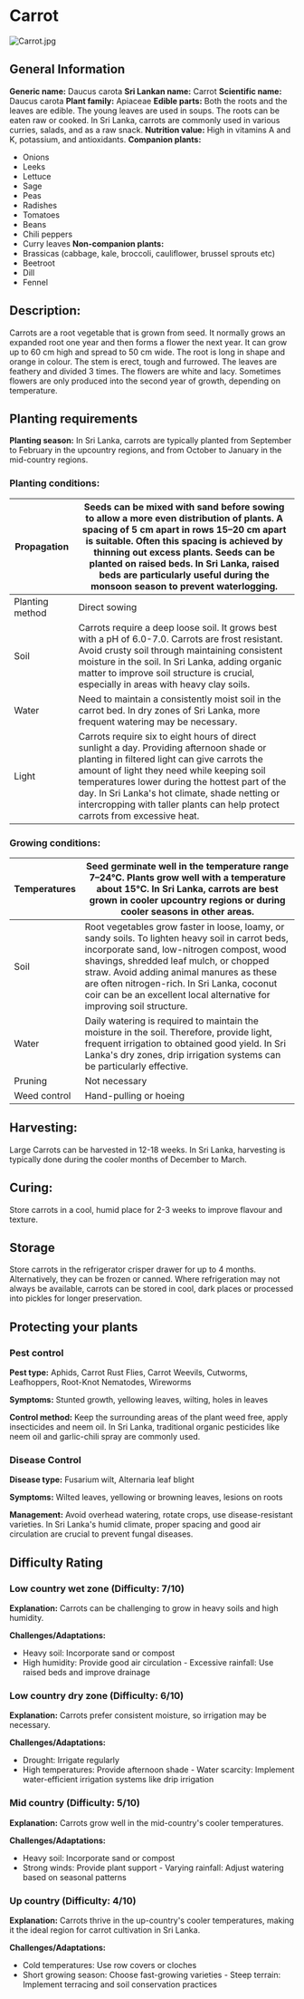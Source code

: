# Carrot
![Carrot.jpg](../../assets/images/Carrot.jpg "By Evan-Amos - Own work, Public Domain, https://commons.wikimedia.org/w/index.php?curid=80678492")

## General Information
**Generic name:** Daucus carota
**Sri Lankan name:** Carrot
**Scientific name:** Daucus carota
**Plant family:** Apiaceae
**Edible parts:** Both the roots and the leaves are edible. The young leaves are used in soups. The roots can be eaten raw or cooked. <update>In Sri Lanka, carrots are commonly used in various curries, salads, and as a raw snack.</update>
**Nutrition value:** <update> High in vitamins A and K, potassium, and antioxidants.</update>
**Companion plants:**
- Onions
- Leeks
- Lettuce
- Sage
- Peas
- Radishes
- Tomatoes
- Beans
- <update>Chili peppers
- Curry leaves</update>
**Non-companion plants:**
- Brassicas (cabbage, kale, broccoli, cauliflower, brussel sprouts etc)
- Beetroot
- Dill
- Fennel

## Description:
Carrots are a root vegetable that is grown from seed. It normally grows an expanded root one year and then forms a flower the next year. It can grow up to 60 cm high and spread to 50 cm wide. The root is long in shape and orange in colour. The stem is erect, tough and furrowed. The leaves are feathery and divided 3 times. The flowers are white and lacy. Sometimes flowers are only produced into the second year of growth, depending on temperature.

## Planting requirements
**Planting season:** <update>In Sri Lanka, carrots are typically planted from September to February in the upcountry regions, and from October to January in the mid-country regions.</update>

### Planting conditions:
| **Propagation** | Seeds can be mixed with sand before sowing to allow a more even distribution of plants. A spacing of 5 cm apart in rows 15–20 cm apart is suitable. Often this spacing is achieved by thinning out excess plants. Seeds can be planted on raised beds. In Sri Lanka, raised beds are particularly useful during the monsoon season to prevent waterlogging.|
|----|----|
| Planting method | Direct sowing|
| Soil | Carrots require a deep loose soil. It grows best with a pH of 6.0-7.0. Carrots are frost resistant. Avoid crusty soil through maintaining consistent moisture in the soil. In Sri Lanka, adding organic matter to improve soil structure is crucial, especially in areas with heavy clay soils.|
| Water | Need to maintain a consistently moist soil in the carrot bed. In dry zones of Sri Lanka, more frequent watering may be necessary.|
| Light | Carrots require six to eight hours of direct sunlight a day. Providing afternoon shade or planting in filtered light can give carrots the amount of light they need while keeping soil temperatures lower during the hottest part of the day. <update>In Sri Lanka's hot climate, shade netting or intercropping with taller plants can help protect carrots from excessive heat.</update>

### Growing conditions:

| **Temperatures** | Seed germinate well in the temperature range 7–24°C. Plants grow well with a temperature about 15°C. <update>In Sri Lanka, carrots are best grown in cooler upcountry regions or during cooler seasons in other areas.</update>|
|----|----|
| Soil | Root vegetables grow faster in loose, loamy, or sandy soils. To lighten heavy soil in carrot beds, incorporate sand, low-nitrogen compost, wood shavings, shredded leaf mulch, or chopped straw. Avoid adding animal manures as these are often nitrogen-rich. <update>In Sri Lanka, coconut coir can be an excellent local alternative for improving soil structure.</update>|
| Water | Daily watering is required to maintain the moisture in the soil. Therefore, provide light, frequent irrigation to obtained good yield. <update>In Sri Lanka's dry zones, drip irrigation systems can be particularly effective.</update>|
| Pruning | Not necessary|
| Weed control | Hand-pulling or hoeing

## Harvesting:
Large Carrots can be harvested in 12-18 weeks. <update>In Sri Lanka, harvesting is typically done during the cooler months of December to March.</update>

## Curing:
<update>Store carrots in a cool, humid place for 2-3 weeks to improve flavour and texture.</update>

## Storage
<update>Store carrots in the refrigerator crisper drawer for up to 4 months. Alternatively, they can be frozen or canned. Where refrigeration may not always be available, carrots can be stored in cool, dark places or processed into pickles for longer preservation.</update>

## Protecting your plants
### Pest control
**Pest type:** Aphids, Carrot Rust Flies, Carrot Weevils, Cutworms, Leafhoppers, Root-Knot Nematodes, Wireworms

**Symptoms:** Stunted growth, yellowing leaves, wilting, holes in leaves

**Control method:** Keep the surrounding areas of the plant weed free, apply insecticides and neem oil. <update>In Sri Lanka, traditional organic pesticides like neem oil and garlic-chili spray are commonly used.</update>

### Disease Control
**Disease type:** Fusarium wilt, Alternaria leaf blight

**Symptoms:** Wilted leaves, yellowing or browning leaves, lesions on roots

**Management:** Avoid overhead watering, rotate crops, use disease-resistant varieties. <update>In Sri Lanka's humid climate, proper spacing and good air circulation are crucial to prevent fungal diseases.</update>

## Difficulty Rating
### Low country wet zone (Difficulty: 7/10)
**Explanation:** Carrots can be challenging to grow in heavy soils and high humidity.

**Challenges/Adaptations:**
- Heavy soil: Incorporate sand or compost
- High humidity: Provide good air circulation
<update>- Excessive rainfall: Use raised beds and improve drainage</update>

### Low country dry zone (Difficulty: 6/10)
**Explanation:** Carrots prefer consistent moisture, so irrigation may be necessary.

**Challenges/Adaptations:**
- Drought: Irrigate regularly
- High temperatures: Provide afternoon shade
<update>- Water scarcity: Implement water-efficient irrigation systems like drip irrigation</update>

### Mid country (Difficulty: 5/10)
**Explanation:** Carrots grow well in the mid-country's cooler temperatures.

**Challenges/Adaptations:**
- Heavy soil: Incorporate sand or compost
- Strong winds: Provide plant support
<update>- Varying rainfall: Adjust watering based on seasonal patterns</update>

### Up country (Difficulty: 4/10)
**Explanation:** <update>Carrots thrive in the up-country's cooler temperatures, making it the ideal region for carrot cultivation in Sri Lanka.</update>

**Challenges/Adaptations:**
- Cold temperatures: Use row covers or cloches
- Short growing season: Choose fast-growing varieties
<update>- Steep terrain: Implement terracing and soil conservation practices</update>
